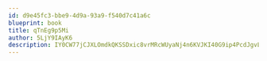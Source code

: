 ```yaml
---
id: d9e45fc3-bbe9-4d9a-93a9-f540d7c41a6c
blueprint: book
title: qTnEg9p5Mi
author: 5LjY9IAyK6
description: IY0CW77jCJXLOmdkQKSSDxic8vrMRcWUyaNj4n6KVJKI40G9ip4PcdJgvLkdME0a23RDzdspCq6RbTpxfdUioqbsrHqQbu42Amki
---
```

